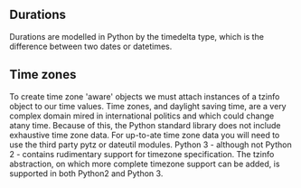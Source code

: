 ## Durations

Durations are modelled in Python by the timedelta type, which is the difference between two dates or datetimes.

## Time zones

To create time zone 'aware' objects we must attach instances of a tzinfo object to our time values.  Time zones, and daylight saving time, are a very complex domain mired in international politics and which could change atany time.  Because of this, the Python standard library does not include exhaustive time zone data.  For up-to-ate time zone data you will need to use the third party pytz or dateutil modules.  Python 3 - although not Python 2 - contains rudimentary support for timezone specification.  The tzinfo abstraction, on which more complete timezone support can be added, is supported in both Python2 and Python 3.